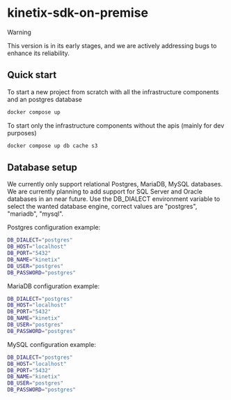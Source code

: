 # kinetix-sdk-on-premise

> [!WARNING]  
> This version is in its early stages, and we are actively addressing bugs to enhance its reliability.

## Quick start

To start a new project from scratch with all the infrastructure components and an postgres database

```sh
docker compose up
```

To start only the infrastructure components without the apis (mainly for dev purposes)

```sh
docker compose up db cache s3
```

## Database setup

We currently only support relational Postgres, MariaDB, MySQL databases.
We are currently planning to add support for SQL Server and Oracle databases in an near future.
Use the DB_DIALECT environment variable to select the wanted database engine, correct values are "postgres", "mariadb", "mysql".

Postgres configuration example:

```sh
DB_DIALECT="postgres"
DB_HOST="localhost"
DB_PORT="5432"
DB_NAME="kinetix"
DB_USER="postgres"
DB_PASSWORD="postgres"
```

MariaDB configuration example:

```sh
DB_DIALECT="postgres"
DB_HOST="localhost"
DB_PORT="5432"
DB_NAME="kinetix"
DB_USER="postgres"
DB_PASSWORD="postgres"
```

MySQL configuration example:

```sh
DB_DIALECT="postgres"
DB_HOST="localhost"
DB_PORT="5432"
DB_NAME="kinetix"
DB_USER="postgres"
DB_PASSWORD="postgres"
```
